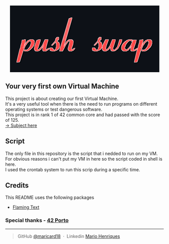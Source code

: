 <p align="center">
    <img src="https://github.com/maricard18/42-push_swap/blob/main/extras/pushswap.png" alt="PushSwap">
</p>


## Your very first own Virtual Machine

This project is about creating our first Virtual Machine. <br>
It's a very useful tool when there is the need to run programs on different operating systems or test dangerous software. <br>
This project is in rank 1 of 42 common core and had passed with the score of 125.<br>
[-> Subject here](https://github.com/maricard18/42-Born2beRoot/blob/main/extras/en.subject.pdf)

## Script

The only file in this repository is the script that i nedded to run on my VM.<br>
For obvious reasons i can't put my VM in here so the script coded in shell is here.<br>
I used the crontab system to run this scrip during a specific time.

## Credits

This README uses the following packages

- [Flaming Text](https://www10.flamingtext.com)


### Special thanks - [42 Porto](https://www.42porto.com/en)

---

> GitHub [@maricard18](https://github.com/maricard18) &nbsp;&middot;&nbsp;
> Linkedin [Mario Henriques](https://www.linkedin.com/in/mario18)
